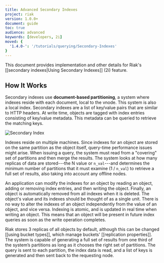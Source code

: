 ```yaml
---
title: Advanced Secondary Indexes
project: riak
version: 1.0.0+
document: guide
toc: true
audience: advanced
keywords: [developers, 2i]
moved: {
  '1.4.0-': '/tutorials/querying/Secondary-Indexes'
}
---
```


This document provides implementation and other details for Riak's
[[secondary indexes|Using Secondary Indexes]] \(2i) feature.

## How It Works

Secondary indexes use **document-based partitioning**, a system where
indexes reside with each document, local to the vnode. This system is
also a local index. Secondary indexes are a list of key/value pairs that
are similar to HTTP headers. At write time, objects are tagged with
index entries consisting of key/value metadata. This metadata can be
queried to retrieve the matching keys.

![Secondary Index](/images/Secondary-index-example.png)

Indexes reside on multiple machines. Since indexes for an object are
stored on the same partition as the object itself, query-time
performance issues might arise. When issuing a query, the system must
read from a "covering" set of partitions and then merge the results.
The system looks at how many replicas of data are stored---the N value
or `n_val`---and determines the minimum number of partitions that it
must examine (1 / `n_val`) to retrieve a full set of results, also
taking into account any offline nodes.

An application can modify the indexes for an object by reading an
object, adding or removing index entries, and then writing the object.
Finally, an object is automatically removed from all indexes when it is
deleted. The object's value and its indexes should be thought of as a
single unit. There is no way to alter the indexes of an object
independently from the value of an object, and vice versa. Indexing is
atomic, and is updated in real time when writing an object. This means
that an object will be present in future index queries as soon as the
write operation completes.

Riak stores 3 replicas of all objects by default, although this can be
changed [[using bucket types]], which manage buckets' [[replication
properties]]. The system is capable of generating a full set of results
from one third of the system’s partitions as long as it chooses the
right set of partitions. The query is sent to each partition, the index
data is read, and a list of keys is generated and then sent back to the
requesting node.
